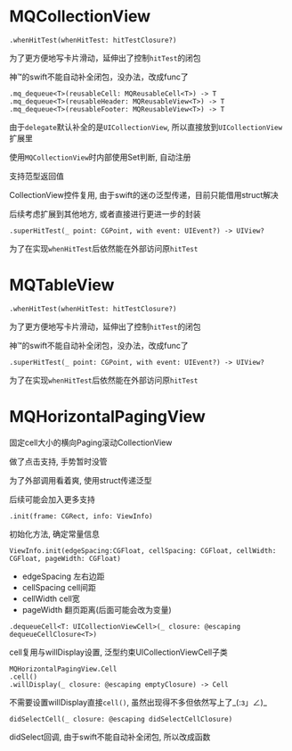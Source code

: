 # MQCollectionView

```
.whenHitTest(whenHitTest: hitTestClosure?)
```

为了更方便地写卡片滑动，延伸出了控制`hitTest`的闭包

神™的swift不能自动补全闭包，没办法，改成func了

```
.mq_dequeue<T>(reusableCell: MQReusableCell<T>) -> T
.mq_dequeue<T>(reusableHeader: MQReusableView<T>) -> T
.mq_dequeue<T>(reusableFooter: MQReusableView<T>) -> T
```

由于`delegate`默认补全的是`UICollectionView`, 所以直接放到`UICollectionView`扩展里

使用`MQCollectionView`时内部使用Set判断, 自动注册

支持范型返回值

CollectionView控件复用, 由于swift的迷の泛型传递，目前只能借用struct解决

后续考虑扩展到其他地方, 或者直接进行更进一步的封装

```
.superHitTest(_ point: CGPoint, with event: UIEvent?) -> UIView?
```

为了在实现`whenHitTest`后依然能在外部访问原`hitTest`

# MQTableView

```
.whenHitTest(whenHitTest: hitTestClosure?)
```

为了更方便地写卡片滑动，延伸出了控制`hitTest`的闭包

神™的swift不能自动补全闭包，没办法，改成func了

```
.superHitTest(_ point: CGPoint, with event: UIEvent?) -> UIView?
```

为了在实现`whenHitTest`后依然能在外部访问原`hitTest`

# MQHorizontalPagingView

固定cell大小的横向Paging滚动CollectionView

做了点击支持, 手势暂时没管

为了外部调用看着爽, 使用struct传递泛型

后续可能会加入更多支持

```
.init(frame: CGRect, info: ViewInfo)
```

初始化方法, 确定常量信息

```
ViewInfo.init(edgeSpacing:CGFloat, cellSpacing: CGFloat, cellWidth: CGFloat, pageWidth: CGFloat)
```
- edgeSpacing 左右边距
- cellSpacing cell间距
- cellWidth cell宽
- pageWidth 翻页距离(后面可能会改为变量)

```
.dequeueCell<T: UICollectionViewCell>(_ closure: @escaping dequeueCellClosure<T>)
```

cell复用与willDisplay设置, 泛型约束UICollectionViewCell子类

```
MQHorizontalPagingView.Cell
.cell()
.willDisplay(_ closure: @escaping emptyClosure) -> Cell
```

不需要设置willDisplay直接`cell()`, 虽然出现得不多但依然写上了\_(:з」∠)_

```
didSelectCell(_ closure: @escaping didSelectCellClosure)
```

didSelect回调, 由于swift不能自动补全闭包, 所以改成函数


